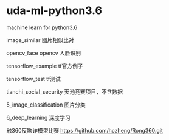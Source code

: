 # uda-ml-python3.6
machine learn for python3.6

image_similar 图片相似比对

opencv_face opencv 人脸识别

tensorflow_example tf官方例子

tensorflow_test tf测试

tianchi_social_security 天池竞赛项目，不含数据

5_image_classification 图片分类

6_deep_learning 深度学习




融360反欺诈模型比赛  https://github.com/hczheng/Rong360.git

